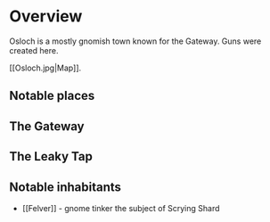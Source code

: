 # Overview

Osloch is a mostly gnomish town known for the Gateway. Guns were created here. 

[[Osloch.jpg|Map]].

## Notable places
## The Gateway

## The Leaky Tap


## Notable inhabitants
- [[Felver]] - gnome tinker the subject of Scrying Shard